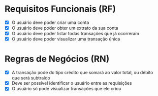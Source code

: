 # Requisitos Funcionais (RF)

- [x] O usuário deve poder criar uma conta
- [x] O usuário deve poder obter um extrato da sua conta
- [x] O usuário deve poder listar todas transações que já ocorreram
- [x] O usuário deve poder visualizar uma transação única

# Regras de Negócios (RN)

- [x] A transação pode do tipo crédito que somará ao valor total, ou débito que será subtraído
- [x] Deve ser possível identificar o usuário entre as requisições
- [x] O usuário só pode visualizar transações que ele criou